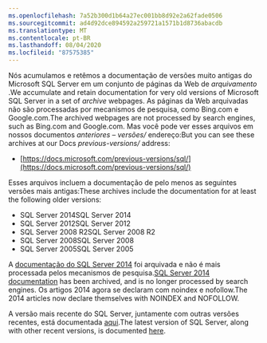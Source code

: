 ```yaml
---
ms.openlocfilehash: 7a52b300d1b64a27ec001bb8d92e2a62fade0506
ms.sourcegitcommit: ad4d92dce894592a259721a1571b1d8736abacdb
ms.translationtype: MT
ms.contentlocale: pt-BR
ms.lasthandoff: 08/04/2020
ms.locfileid: "87575385"
---
```


<span data-ttu-id="d15ac-101">Nós acumulamos e retêmos a documentação de versões muito antigas do Microsoft SQL Server em um conjunto de páginas da Web de _arquivamento_ .</span><span class="sxs-lookup"><span data-stu-id="d15ac-101">We accumulate and retain documentation for very old versions of Microsoft SQL Server in a set of _archive_ webpages.</span></span> <span data-ttu-id="d15ac-102">As páginas da Web arquivadas não são processadas por mecanismos de pesquisa, como Bing.com e Google.com.</span><span class="sxs-lookup"><span data-stu-id="d15ac-102">The archived webpages are not processed by search engines, such as Bing.com and Google.com.</span></span> <span data-ttu-id="d15ac-103">Mas você pode ver esses arquivos em nossos documentos _anteriores – versões/_ endereço:</span><span class="sxs-lookup"><span data-stu-id="d15ac-103">But you can see these archives at our Docs _previous-versions/_ address:</span></span>

- [https://docs.microsoft.com/previous-versions/sql/](https://docs.microsoft.com/previous-versions/sql/)

<span data-ttu-id="d15ac-104">Esses arquivos incluem a documentação de pelo menos as seguintes versões mais antigas:</span><span class="sxs-lookup"><span data-stu-id="d15ac-104">These archives include the documentation for at least the following older versions:</span></span>

- <span data-ttu-id="d15ac-105">SQL Server 2014</span><span class="sxs-lookup"><span data-stu-id="d15ac-105">SQL Server 2014</span></span>
- <span data-ttu-id="d15ac-106">SQL Server 2012</span><span class="sxs-lookup"><span data-stu-id="d15ac-106">SQL Server 2012</span></span>
- <span data-ttu-id="d15ac-107">SQL Server 2008 R2</span><span class="sxs-lookup"><span data-stu-id="d15ac-107">SQL Server 2008 R2</span></span>
- <span data-ttu-id="d15ac-108">SQL Server 2008</span><span class="sxs-lookup"><span data-stu-id="d15ac-108">SQL Server 2008</span></span>
- <span data-ttu-id="d15ac-109">SQL Server 2005</span><span class="sxs-lookup"><span data-stu-id="d15ac-109">SQL Server 2005</span></span>

<span data-ttu-id="d15ac-110">A [documentação do SQL Server 2014](/previous-versions/sql/2014/index?view=sql-server-2014) foi arquivada e não é mais processada pelos mecanismos de pesquisa.</span><span class="sxs-lookup"><span data-stu-id="d15ac-110">[SQL Server 2014 documentation](/previous-versions/sql/2014/index?view=sql-server-2014) has been archived, and is no longer processed by search engines.</span></span> <span data-ttu-id="d15ac-111">Os artigos 2014 agora se declaram com noindex e nofollow.</span><span class="sxs-lookup"><span data-stu-id="d15ac-111">The 2014 articles now declare themselves with NOINDEX and NOFOLLOW.</span></span>

<span data-ttu-id="d15ac-112">A versão mais recente do SQL Server, juntamente com outras versões recentes, está documentada [aqui](https://docs.microsoft.com/sql/sql-server/index).</span><span class="sxs-lookup"><span data-stu-id="d15ac-112">The latest version of SQL Server, along with other recent versions, is documented [here](https://docs.microsoft.com/sql/sql-server/index).</span></span>
